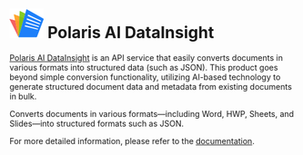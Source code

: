 # ![logo](assets/logo/polarisoffice-logo-small.svg) Polaris AI DataInsight

[Polaris AI DataInsight](https://datainsight.polarisoffice.com) is an API service that easily converts documents in various formats into structured data (such as JSON). This product goes beyond simple conversion functionality, utilizing AI-based technology to generate structured document data and metadata from existing documents in bulk.

Converts documents in various formats—including Word, HWP, Sheets, and Slides—into structured formats such as JSON.

For more detailed information, please refer to the [documentation](https://datainsight.polarisoffice.com/documentation/overview).